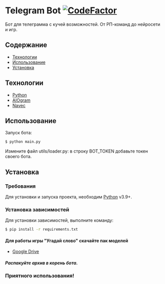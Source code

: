 # Telegram Bot [![CodeFactor](https://www.codefactor.io/repository/github/rirxr/tg/badge)](https://www.codefactor.io/repository/github/rirxr/tg)
Бот для телеграмма с кучей возможностей. От РП-команд до нейросети и игр.

## Содержание
- [Технологии](#технологии)
- [Использование](#использование)
- [Установка](#установка)

## Технологии
- [Python](https://www.python.org/)
- [AIOgram](https://docs.aiogram.dev/en/v2.25.1/)
- [Navec](https://github.com/natasha/navec)

## Использование

Запуск бота:
```sh
$ python main.py
```

Измените файл utils/loader.py: в строку BOT_TOKEN добавьте токен своего бота.

## Установка

### Требования
Для установки и запуска проекта, необходим [Python](https://python.org/) v3.9+.

### Установка зависимостей
Для установки зависимостей, выполните команду:
```sh
$ pip install -r requirements.txt
```

#### Для работы игры "Угадай слово" скачайте пак моделей
- [Google Drive](https://drive.google.com/file/d/1J247xEv76QM-pAGNEIe7cA6rAzWdbLTb/view?usp=sharing)
##### Распакуйте архив в корень бота.

### Приятного использования!

